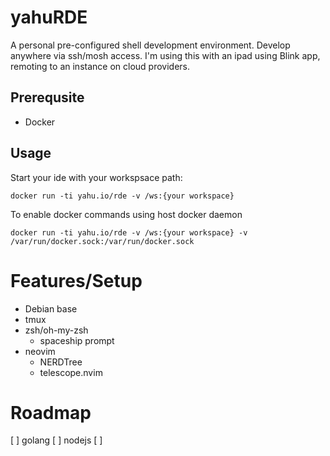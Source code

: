 # yahuRDE

A personal pre-configured shell development environment. Develop anywhere via ssh/mosh access. I'm using this with an ipad using Blink app, remoting to an instance on cloud providers.

## Prerequsite

- Docker

## Usage

Start your ide with your workspsace path:
```
docker run -ti yahu.io/rde -v /ws:{your workspace}
```

To enable docker commands using host docker daemon
```
docker run -ti yahu.io/rde -v /ws:{your workspace} -v /var/run/docker.sock:/var/run/docker.sock
```

# Features/Setup
- Debian base
- tmux
- zsh/oh-my-zsh
  - spaceship prompt
- neovim 
  - NERDTree
  - telescope.nvim

# Roadmap
[ ] golang 
[ ] nodejs
[ ] 

